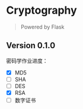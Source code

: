 # Cryptography
> Powered by Flask

## Version 0.1.0
密码学作业进度：

- [x] MD5
- [ ] SHA
- [ ] DES
- [x] RSA
- [ ] 数字证书
